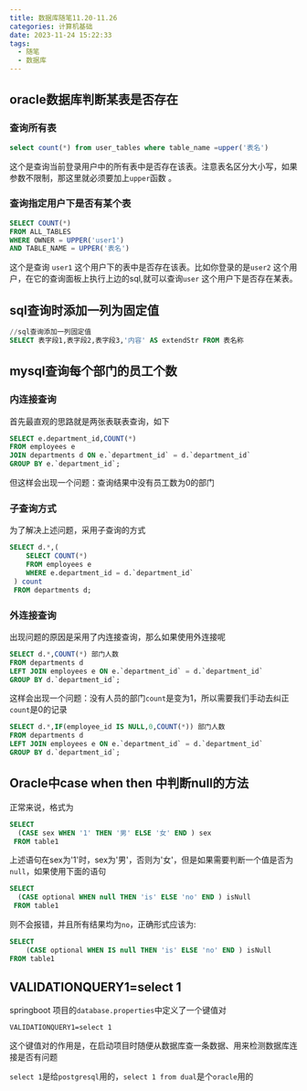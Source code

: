 ```yaml
---
title: 数据库随笔11.20-11.26
categories: 计算机基础
date: 2023-11-24 15:22:33
tags: 
  - 随笔
  - 数据库
---
```


## oracle数据库判断某表是否存在

### 查询所有表

```sql
select count(*) from user_tables where table_name =upper('表名')
```

这个是查询当前登录用户中的所有表中是否存在该表。注意表名区分大小写，如果参数不限制，那这里就必须要加上`upper`函数 。

### 查询指定用户下是否有某个表

```sql
SELECT COUNT(*) 
FROM ALL_TABLES 
WHERE OWNER = UPPER('user1') 
AND TABLE_NAME = UPPER('表名')
```

这个是查询 `user1` 这个用户下的表中是否存在该表。比如你登录的是`user2` 这个用户，在它的查询面板上执行上边的sql,就可以查询`user` 这个用户下是否存在某表。

## sql查询时添加一列为固定值

```sql
//sql查询添加一列固定值
SELECT 表字段1,表字段2,表字段3,'内容' AS extendStr FROM 表名称
```

## mysql查询每个部门的员工个数

### 内连接查询

首先最直观的思路就是两张表联表查询，如下

```sql
SELECT e.department_id,COUNT(*)
FROM employees e
JOIN departments d ON e.`department_id` = d.`department_id`
GROUP BY e.`department_id`;
```

但这样会出现一个问题：查询结果中没有员工数为0的部门

### 子查询方式

为了解决上述问题，采用子查询的方式

```sql
SELECT d.*,(
	SELECT COUNT(*)
	FROM employees e
	WHERE e.department_id = d.`department_id`
 ) count
 FROM departments d;
```

### 外连接查询

出现问题的原因是采用了内连接查询，那么如果使用外连接呢

```sql
SELECT d.*,COUNT(*) 部门人数
FROM departments d
LEFT JOIN employees e ON e.`department_id` = d.`department_id`
GROUP BY d.`department_id`;
```

这样会出现一个问题：没有人员的部门`count`是变为1，所以需要我们手动去纠正`count`是0的记录

```sql
SELECT d.*,IF(employee_id IS NULL,0,COUNT(*)) 部门人数
FROM departments d
LEFT JOIN employees e ON e.`department_id` = d.`department_id`
GROUP BY d.`department_id`;
```

## Oracle中case when then 中判断null的方法

正常来说，格式为

```sql
SELECT
  (CASE sex WHEN '1' THEN '男' ELSE '女' END ) sex
 FROM table1
```

上述语句在sex为'1'时，sex为'男'，否则为'女'，但是如果需要判断一个值是否为`null`，如果使用下面的语句

```sql
SELECT
  (CASE optional WHEN null THEN 'is' ELSE 'no' END ) isNull
 FROM table1
```

则不会报错，并且所有结果均为`no`，正确形式应该为:

```sql
SELECT
	(CASE optional WHEN IS null THEN 'is' ELSE 'no' END ) isNull
FROM table1
```

## VALIDATIONQUERY1=select 1

springboot 项目的`database.properties`中定义了一个键值对

```properties
VALIDATIONQUERY1=select 1
```

这个键值对的作用是，在启动项目时随便从数据库查一条数据、用来检测数据库连接是否有问题

`select 1`是给`postgresql`用的，`select 1 from dual`是个`oracle`用的

